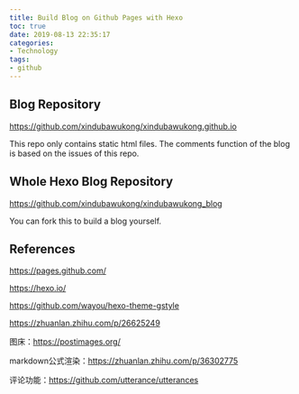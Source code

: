 ```yaml
---
title: Build Blog on Github Pages with Hexo
toc: true
date: 2019-08-13 22:35:17
categories:
- Technology
tags:
- github
---
```


## Blog Repository

<https://github.com/xindubawukong/xindubawukong.github.io>

This repo only contains static html files. The comments function of the blog is based on the issues of this repo.



## Whole Hexo Blog Repository

<https://github.com/xindubawukong/xindubawukong_blog>

You can fork this to build a blog yourself.



## References

<https://pages.github.com/>

<https://hexo.io/>

<https://github.com/wayou/hexo-theme-gstyle>

<https://zhuanlan.zhihu.com/p/26625249>

图床：https://postimages.org/

markdown公式渲染：https://zhuanlan.zhihu.com/p/36302775

评论功能：https://github.com/utterance/utterances
